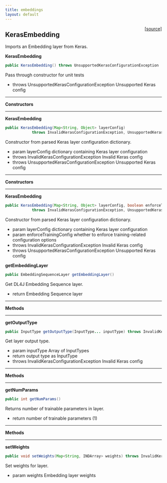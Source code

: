 ```yaml
---
title: embeddings
layout: default
---
```

<span style="float:right;"> [[source]](https://github.com/deeplearning4j/deeplearning4j/tree/master/deeplearning4j/deeplearning4j-modelimport/src/main/java/org/deeplearning4j/nn/modelimport/keras/layers/embeddings/KerasEmbedding.java) </span>
## KerasEmbedding

Imports an Embedding layer from Keras.


<b>KerasEmbedding</b> 
```java
public KerasEmbedding() throws UnsupportedKerasConfigurationException 
```


Pass through constructor for unit tests

- throws UnsupportedKerasConfigurationException Unsupported Keras config


---
<b>Constructors</b>

---
<b>KerasEmbedding</b> 
```java
public KerasEmbedding(Map<String, Object> layerConfig)
            throws InvalidKerasConfigurationException, UnsupportedKerasConfigurationException 
```


Constructor from parsed Keras layer configuration dictionary.

- param layerConfig dictionary containing Keras layer configuration
- throws InvalidKerasConfigurationException     Invalid Keras config
- throws UnsupportedKerasConfigurationException Unsupported Keras config


---
<b>Constructors</b>

---
<b>KerasEmbedding</b> 
```java
public KerasEmbedding(Map<String, Object> layerConfig, boolean enforceTrainingConfig)
            throws InvalidKerasConfigurationException, UnsupportedKerasConfigurationException 
```


Constructor from parsed Keras layer configuration dictionary.

- param layerConfig           dictionary containing Keras layer configuration
- param enforceTrainingConfig whether to enforce training-related configuration options
- throws InvalidKerasConfigurationException     Invalid Keras config
- throws UnsupportedKerasConfigurationException Unsupported Keras config


<b>getEmbeddingLayer</b> 
```java
public EmbeddingSequenceLayer getEmbeddingLayer() 
```


Get DL4J Embedding Sequence layer.

- return Embedding Sequence layer


---
<b>Methods</b>

---
<b>getOutputType</b> 
```java
public InputType getOutputType(InputType... inputType) throws InvalidKerasConfigurationException 
```


Get layer output type.

- param inputType Array of InputTypes
- return output type as InputType
- throws InvalidKerasConfigurationException Invalid Keras config


---
<b>Methods</b>

---
<b>getNumParams</b> 
```java
public int getNumParams() 
```


Returns number of trainable parameters in layer.

- return number of trainable parameters (1)


---
<b>Methods</b>

---
<b>setWeights</b> 
```java
public void setWeights(Map<String, INDArray> weights) throws InvalidKerasConfigurationException 
```


Set weights for layer.

- param weights Embedding layer weights

